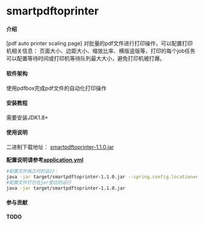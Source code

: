 # smartpdftoprinter

#### 介绍

[pdf auto printer scaling page]
对批量的pdf文件进行打印操作，可以配置打印机相关信息： 页面大小、边距大小、缩放比率、横版竖版等，打印的每个job任务可以配置等待时间或打印机等待队列最大大小，避免打印机被打爆。

#### 软件架构

使用pdfbox完成pdf文件的自动化打印操作

#### 安装教程

需要安装JDK1.8+

#### 使用说明

二进制下载地址： [smartpdftoprinter-1.1.0.jar](https://gitee.com/smartsnow/smartpdftoprinter/releases/download/v1.1.0/smartpdftoprinter-1.1.0.jar)

**配置说明请参考[application.yml](src/main/resources/application.yml)**

```bash
#配置文件独立时的运行：
java -jar target/smartpdftoprinter-1.1.0.jar --spring.config.location=src/main/resources/application.yml
#配置文件打包在jar里边的运行
java -jar target/smartpdftoprinter-1.1.0.jar
```

#### 参与贡献

#### TODO
